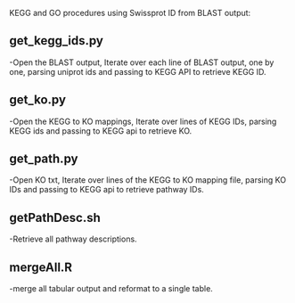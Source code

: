 KEGG and GO procedures using Swissprot ID from BLAST output: 
## get_kegg_ids.py 
-Open the BLAST output, Iterate over each line of BLAST output, one by one, parsing uniprot ids and passing to KEGG API to retrieve KEGG ID.

## get_ko.py
-Open the KEGG to KO mappings, Iterate over lines of KEGG IDs, parsing KEGG ids and passing to KEGG api to retrieve KO.

## get_path.py 
-Open KO txt, Iterate over lines of the KEGG to KO mapping file, parsing KO IDs and passing to KEGG api to retrieve pathway IDs.

## getPathDesc.sh 
-Retrieve all pathway descriptions.

## mergeAll.R
-merge all tabular output and reformat to a single table.
